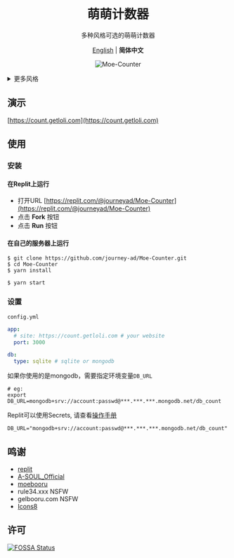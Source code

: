 <div align="center">

# 萌萌计数器

多种风格可选的萌萌计数器

[English](README.md) | **简体中文**

![Moe-Counter](https://count.getloli.com/get/@Moe-counter.github)

</div>

<details>
<summary>更多风格</summary>

##### asoul
![asoul](https://count.getloli.com/get/@demo?theme=asoul)

##### moebooru
![moebooru](https://count.getloli.com/get/@demo?theme=moebooru)

##### rule34
![Rule34](https://count.getloli.com/get/@demo?theme=rule34)

##### gelbooru
![Gelbooru](https://count.getloli.com/get/@demo?theme=gelbooru)</details>

## 演示
[https://count.getloli.com](https://count.getloli.com)

## 使用

### 安装

#### 在Replit上运行

- 打开URL [https://replit.com/@journeyad/Moe-Counter](https://replit.com/@journeyad/Moe-Counter)
- 点击 **Fork** 按钮
- 点击 **Run** 按钮

#### 在自己的服务器上运行

```shell
$ git clone https://github.com/journey-ad/Moe-Counter.git
$ cd Moe-Counter
$ yarn install

$ yarn start
```

### 设置

`config.yml`

```yaml
app:
  # site: https://count.getloli.com # your website
  port: 3000

db:
  type: sqlite # sqlite or mongodb
```

如果你使用的是mongodb，需要指定环境变量`DB_URL`

```shell
# eg:
export DB_URL=mongodb+srv://account:passwd@***.***.***.mongodb.net/db_count
```

Replit可以使用Secrets, 请查看[操作手册](https://docs.replit.com/programming-ide/storing-sensitive-information-environment-variables)

```
DB_URL="mongodb+srv://account:passwd@***.***.***.mongodb.net/db_count"
```

## 鸣谢

*   [replit](https://replit.com/)
*   [A-SOUL_Official](https://space.bilibili.com/703007996)
*   [moebooru](https://github.com/moebooru/moebooru)
*   rule34.xxx NSFW
*   gelbooru.com NSFW
*   [Icons8](https://icons8.com/icons/set/star)

## 许可

[![FOSSA Status](https://app.fossa.com/api/projects/git%2Bgithub.com%2Fjourney-ad%2FMoe-Counter.svg?type=large)](https://app.fossa.com/projects/git%2Bgithub.com%2Fjourney-ad%2FMoe-Counter?ref=badge_large)
